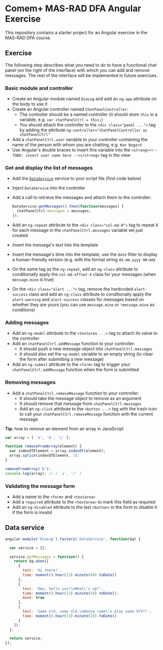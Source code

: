 # Comem+ MAS-RAD DFA Angular Exercise

This repository contains a starter project for an Angular exercise in the MAS-RAD DFA course.

## Exercise

The following step describes what you need to do to have a functional chat panel (on the right of the interface) with which you can add and remove messages.
The rest of the interface will be implemented in future exercises.

### Basic module and controller

* Create an Angular module named `DiaLog` and add an `ng-app` attribute on the body to use it
* Create an Angular controller named `ChatPanelController`:
  * The controller should be a named controller (it should store `this` in a variable, e.g. `var chatPanelCtrl = this;`)
  * You should attach the controller to the `<div class="panel ...">` tag by adding the attribute `ng-controller="ChatPanelController as chatPanelCtrl"`
* Add a `chatPanelCtrl.user` variable to your controller containing the name of the person with whom you are chatting, e.g. `Ken Bogard`
* Use Angular's double braces to insert this variable into the `<strong><!-- TODO: insert user name here --></strong>` tag in the view

### Get and display the list of messages

* Add the [`DataService`](#data-service) service to your script file (find code below)
* Inject `DataService` into the controller
* Add a call to retrieve the messages and attach them to the controller:

  ```js
  DataService.getMessages().then(function(messages) {
    chatPanelCtrl.messages = messages;
  });
  ```
* Add an `ng-repeat` attribute to the `<div class="col-md-8">` tag to repeat it for each message in the `chatPanelCtrl.messages` variable we just created
* Insert the message's text into the template
* Insert the message's time into the template, use the `date` filter to display a human-friendly version (e.g. with the format string `dd.mm.yyyy HH:mm`)
* On the same tag as the `ng-repeat`, add an `ng-class` attribute to conditionally apply the `col-md-offset-4` class for your messages (when `message.mine` is true)
* On the `<div class="alert ...">` tag, remove the hardcoded `alert-success` class and add an `ng-class` attribute to conditionally apply the `alert-warning` and `alert-success` classes for messages based on whether they are yours (you can use `message.mine` or `!message.mine` as conditions)

### Adding messages

* Add an `ng-model` attribute to the `<textarea ...>` tag to attach its value to the controller
* Add an `chatPanelCtrl.addMessage` function to your controller:
  * It should push a new message object into `chatPanelCtrl.messages`
  * It should also set the `ng-model` variable to an empty string (to clear the form after submitting a new message)
* Add an `ng-submit` attribute to the `<form>` tag to trigger your `chatPanelCtrl.addMessage` function when the form is submitted

### Removing messages

* Add a `chatPanelCtrl.removeMessage` function to your controller:
  * It should take the message object to remove as an argument
  * It should remove that message from `chatPanelCtrl.messages`
  * Add an `ng-click` attribute to the `<button ...>` tag with the trash icon to call your `chatPanelCtrl.removeMessage` function with the current message

**Tip:** how to remove an element from an array in JavaScript

```js
var array = [ 'a', 'b', 'c' ];

function removeFromArray(element) {
  var indexOfElement = array.indexOf(element);
  array.splice(indexOfElement, 1);
}

removeFromArray('b');
console.log(array); // [ 'a', 'c' ]
```

### Validating the message form

* Add a name to the `<form>` and `<textarea>`
* Add a `required` attribute to the `<textarea>` to mark this field as required
* Add an `ng-disabled` attribute to the last `<button>` in the form to disable it if the form is invalid

## Data service

```js
angular.module('DiaLog').factory('DataService', function($q) {

  var service = {};

  service.getMessages = function() {
    return $q.when([
      {
        text: 'Hi there!',
        time: moment().hour(12).minute(40).toDate()
      },
      {
        text: 'Hey, hello you!\nWhat\'s up?',
        time: moment().hour(12).minute(50).toDate(),
        mine: true
      },
      {
        text: 'Same old, same old.\nWanna come\'n play some SFV?!',
        time: moment().hour(13).minute(16).toDate()
      }
    ]);
  };

  return service;
});
```
